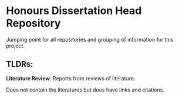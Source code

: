 # Honours Dissertation Head Repository
Jumping point for all repositories and grouping of information for this project.

## TLDRs:
**Literature Review**: Reports from reviews of literature.
  
  Does not contain the literatures but does have links and citations.
